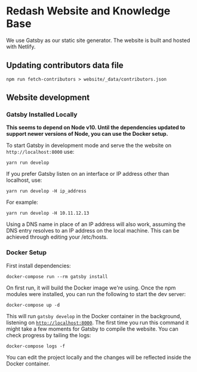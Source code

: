 # Redash Website and Knowledge Base

We use Gatsby as our static site generator. The website is built and hosted with Netlify.

## Updating contributors data file

```
npm run fetch-contributors > website/_data/contributors.json
```

## Website development

### Gatsby Installed Locally


**This seems to depend on Node v10. Until the dependencies updated to support newer versions of Node, you can use the Docker setup.**

To start Gatsby in development mode and serve the the website on `http://localhost:8000` use:

```
yarn run develop
```

If you prefer Gatsby listen on an interface or IP address other than localhost, use:

```
yarn run develop -H ip_address
```

For example:

```
yarn run develop -H 10.11.12.13
```

Using a DNS name in place of an IP address will also work, assuming the DNS entry resolves
to an IP address on the local machine.  This can be achieved through editing your /etc/hosts.

### Docker Setup

First install dependencies:

```
docker-compose run --rm gatsby install
```

On first run, it will build the Docker image we're using. Once the npm modules were installed, you can run the following to start the dev server:

```
docker-compose up -d
```

This will run `gatsby develop` in the Docker container in the background, listening on [`http://localhost:8000`](http://localhost:8000). The first time you run this command it might take a few moments for Gatsby to compile the website. You can check progress by tailing the logs:

```
docker-compose logs -f
```

You can edit the project locally and the changes will be reflected inside the Docker container.
